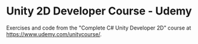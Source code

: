 # Unity 2D Developer Course - Udemy #


Exercises and code from the "Complete C# Unity Developer 2D" course at https://www.udemy.com/unitycourse/.
